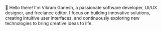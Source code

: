 👋 Hello there! I'm Vikram Ganesh, a passionate software developer, UI/UX designer, and freelance editor. I focus on building innovative solutions, creating intuitive user interfaces, and continuously exploring new technologies to bring creative ideas to life.
<!--
**VikramGanesh06/VikramGanesh06** is a ✨ _special_ ✨ repository because its `README.md` (this file) appears on your GitHub profile.
👋 Hello there! I'm Vikram Ganesh a passionate software developer with a knack for building innovative solutions. I specialize in [your primary skills/technologies], and I'm always eager to learn and explore new technologies.
Here are some ideas to get you started:

- 🔭 I’m currently working on ...
- 🌱 I’m currently learning ...
- 👯 I’m looking to collaborate on ...
- 🤔 I’m looking for help with ...
- 💬 Ask me about ...
- 📫 How to reach me: ...
- 😄 Pronouns: ...
- ⚡ Fun fact: ...
-->
